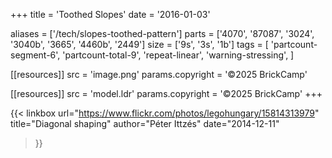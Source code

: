+++
title = 'Toothed Slopes'
date  = '2016-01-03'

aliases = ['/tech/slopes-toothed-pattern']
parts = ['4070', '87087', '3024', '3040b', '3665', '4460b', '2449']
size  = ['9s', '3s', '1b']
tags  = [
  'partcount-segment-6',
  'partcount-total-9',
  'repeat-linear',
  'warning-stressing',
]

[[resources]]
src              = 'image.png'
params.copyright = '©2025 BrickCamp'

[[resources]]
src              = 'model.ldr'
params.copyright = '©2025 BrickCamp'
+++

{{< linkbox
    url="https://www.flickr.com/photos/legohungary/15814313979"
    title="Diagonal shaping"
    author="Péter Ittzés"
    date="2014-12-11"
>}}
